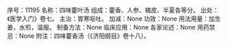 序号：11195
名称：四味藿叶汤
组成：藿香、人参、橘皮、半夏各等分。
出处：《医学入门》卷七。
主治：胃寒呕吐。
加减：None
功效：None
用法用量：加生姜，水煎，温服。
制备方法：None
临床应用：None
各家论述：None
用药禁忌：None
附注：四味藿香汤（《济阳纲目》卷十八）。
